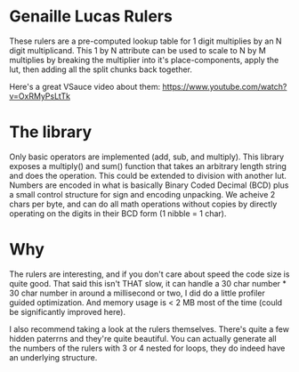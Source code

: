 
# Genaille Lucas Rulers
These rulers are a pre-computed lookup table for 1 digit multiplies by an N digit multiplicand. This 1 by N attribute can be used
to scale to N by M multiplies by breaking the multiplier into it's place-components, apply the lut, then adding all the split chunks 
back together. 

Here's a great VSauce video about them: https://www.youtube.com/watch?v=OxRMyPsLtTk

# The library
Only basic operators are implemented (add, sub, and multiply). This library exposes a multiply() and sum() function that takes an arbitrary length string and does the operation. This could be extended to division with another lut. Numbers are encoded in what is basically Binary Coded Decimal (BCD) plus a small control structure for sign and encoding unpacking. We acheive 2 chars per byte, and can do all math operations without copies by directly operating on the digits in their BCD form (1 nibble = 1 char). 

# Why
The rulers are interesting, and if you don't care about speed the code size is quite good. That said this isn't THAT slow, it
can handle a 30 char number * 30 char number in around a millisecond or two, I did do a little profiler guided optimization. And memory usage is < 2 MB most of the time (could be significantly improved here).

I also recommend taking a look at the rulers themselves. There's quite a few hidden paterrns and they're quite beautiful. You can actually generate all the numbers of the rulers with 3 or 4 nested for loops, they do indeed have an underlying structure.
